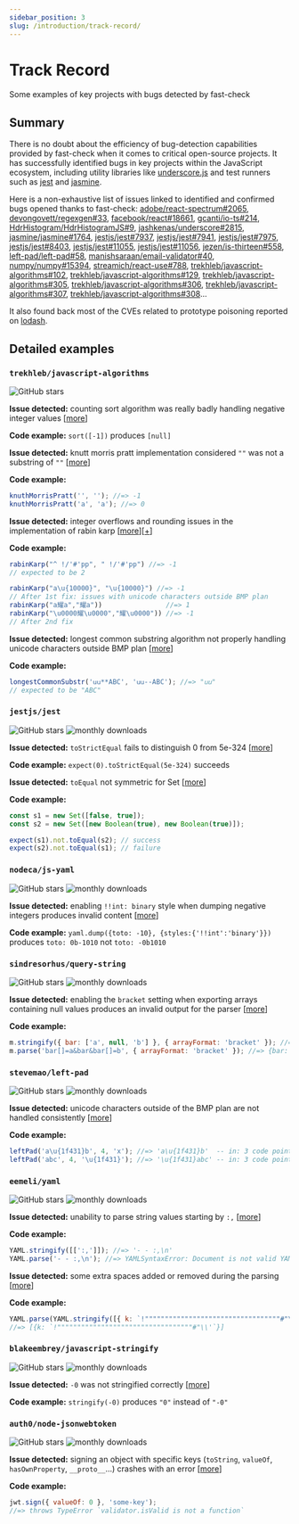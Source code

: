 ```yaml
---
sidebar_position: 3
slug: /introduction/track-record/
---
```


# Track Record

Some examples of key projects with bugs detected by fast-check

## Summary

There is no doubt about the efficiency of bug-detection capabilities provided by fast-check when it comes to critical open-source projects. It has successfully identified bugs in key projects within the JavaScript ecosystem, including utility libraries like [underscore.js](https://underscorejs.org/) and test runners such as [jest](https://jestjs.io/) and [jasmine](https://jasmine.github.io/).

Here is a non-exhaustive list of issues linked to identified and confirmed bugs opened thanks to fast-check: [adobe/react-spectrum#2065](https://github.com/adobe/react-spectrum/issues/2065), [devongovett/regexgen#33](https://github.com/devongovett/regexgen/issues/33), [facebook/react#18661](https://github.com/facebook/react/issues/18661), [gcanti/io-ts#214](https://github.com/gcanti/io-ts/issues/214), [HdrHistogram/HdrHistogramJS#9](https://github.com/HdrHistogram/HdrHistogramJS/issues/9), [jashkenas/underscore#2815](https://github.com/jashkenas/underscore/pull/2815), [jasmine/jasmine#1764](https://github.com/jasmine/jasmine/pull/1764), [jestjs/jest#7937](https://github.com/jestjs/jest/issues/7937), [jestjs/jest#7941](https://github.com/jestjs/jest/issues/7941), [jestjs/jest#7975](https://github.com/jestjs/jest/issues/7975), [jestjs/jest#8403](https://github.com/jestjs/jest/issues/8403), [jestjs/jest#11055](https://github.com/jestjs/jest/issues/11055), [jestjs/jest#11056](https://github.com/jestjs/jest/issues/11056), [jezen/is-thirteen#558](https://github.com/jezen/is-thirteen/issues/558), [left-pad/left-pad#58](https://github.com/left-pad/left-pad/issues/58), [manishsaraan/email-validator#40](https://github.com/manishsaraan/email-validator/pull/40), [numpy/numpy#15394](https://github.com/numpy/numpy/issues/15394), [streamich/react-use#788](https://github.com/streamich/react-use/pull/788), [trekhleb/javascript-algorithms#102](https://github.com/trekhleb/javascript-algorithms/issues/102), [trekhleb/javascript-algorithms#129](https://github.com/trekhleb/javascript-algorithms/issues/129), [trekhleb/javascript-algorithms#305](https://github.com/trekhleb/javascript-algorithms/issues/305), [trekhleb/javascript-algorithms#306](https://github.com/trekhleb/javascript-algorithms/issues/306), [trekhleb/javascript-algorithms#307](https://github.com/trekhleb/javascript-algorithms/issues/307), [trekhleb/javascript-algorithms#308](https://github.com/trekhleb/javascript-algorithms/issues/308)…

It also found back most of the CVEs related to prototype poisoning reported on [lodash](https://lodash.com/).

## Detailed examples

### `trekhleb/javascript-algorithms`

![GitHub stars](https://img.shields.io/github/stars/trekhleb/javascript-algorithms?style=flat)

**Issue detected:** counting sort algorithm was really badly handling negative integer values \[[more](https://github.com/trekhleb/javascript-algorithms/pull/100)\]

**Code example:** `sort([-1])` produces `[null]`

**Issue detected:** knutt morris pratt implementation considered `""` was not a substring of `""` \[[more](https://github.com/trekhleb/javascript-algorithms/pull/101)\]

**Code example:**

```js
knuthMorrisPratt('', ''); //=> -1
knuthMorrisPratt('a', 'a'); //=> 0
```

**Issue detected:** integer overflows and rounding issues in the implementation of rabin karp \[[more](https://github.com/trekhleb/javascript-algorithms/pull/102)\]\[[+](https://github.com/trekhleb/javascript-algorithms/pull/110)\]

**Code example:**

```js
rabinKarp("^ !/'#'pp", " !/'#'pp") //=> -1
// expected to be 2

rabinKarp("a\u{10000}", "\u{10000}") //=> -1
// After 1st fix: issues with unicode characters outside BMP plan
rabinKarp("a耀a","耀a"))                //=> 1
rabinKarp("\u0000耀\u0000","耀\u0000")) //=> -1
// After 2nd fix
```

**Issue detected:** longest common substring algorithm not properly handling unicode characters outside BMP plan \[[more](https://github.com/trekhleb/javascript-algorithms/pull/129)\]

**Code example:**

```js
longestCommonSubstr('𐌵𐌵**ABC', '𐌵𐌵--ABC'); //=> "𐌵𐌵"
// expected to be "ABC"
```

### `jestjs/jest`

![GitHub stars](https://img.shields.io/github/stars/jestjs/jest?style=flat)
![monthly downloads](https://img.shields.io/npm/dm/jest)

**Issue detected:** `toStrictEqual` fails to distinguish 0 from 5e-324 \[[more](https://github.com/jestjs/jest/issues/7941)\]

**Code example:** `expect(0).toStrictEqual(5e-324)` succeeds

**Issue detected:** `toEqual` not symmetric for Set \[[more](https://github.com/jestjs/jest/issues/7975)\]

**Code example:**

```js
const s1 = new Set([false, true]);
const s2 = new Set([new Boolean(true), new Boolean(true)]);

expect(s1).not.toEqual(s2); // success
expect(s2).not.toEqual(s1); // failure
```

### `nodeca/js-yaml`

![GitHub stars](https://img.shields.io/github/stars/nodeca/js-yaml?style=flat)
![monthly downloads](https://img.shields.io/npm/dm/js-yaml)

**Issue detected:** enabling `!!int: binary` style when dumping negative integers produces invalid content \[[more](https://github.com/nodeca/js-yaml/pull/398)\]

**Code example:** `yaml.dump({toto: -10}, {styles:{'!!int':'binary'}})` produces `toto: 0b-1010` not `toto: -0b1010`

### `sindresorhus/query-string`

![GitHub stars](https://img.shields.io/github/stars/sindresorhus/query-string?style=flat)
![monthly downloads](https://img.shields.io/npm/dm/query-string)

**Issue detected:** enabling the `bracket` setting when exporting arrays containing null values produces an invalid output for the parser \[[more](https://github.com/sindresorhus/query-string/pull/138)\]

**Code example:**

```js
m.stringify({ bar: ['a', null, 'b'] }, { arrayFormat: 'bracket' }); //=> "bar[]=a&bar&bar[]=b"
m.parse('bar[]=a&bar&bar[]=b', { arrayFormat: 'bracket' }); //=> {bar: [null, 'b']}
```

### `stevemao/left-pad`

![GitHub stars](https://img.shields.io/github/stars/stevemao/left-pad?style=flat)
![monthly downloads](https://img.shields.io/npm/dm/left-pad)

**Issue detected:** unicode characters outside of the BMP plan are not handled consistently \[[more](https://github.com/stevemao/left-pad/issues/58)\]

**Code example:**

```js
leftPad('a\u{1f431}b', 4, 'x'); //=> 'a\u{1f431}b'  -- in: 3 code points, out: 3 code points
leftPad('abc', 4, '\u{1f431}'); //=> '\u{1f431}abc' -- in: 3 code points, out: 4 code points
```

### `eemeli/yaml`

![GitHub stars](https://img.shields.io/github/stars/eemeli/yaml?style=flat)
![monthly downloads](https://img.shields.io/npm/dm/yaml)

**Issue detected:** unability to parse string values starting by `:,` \[[more](https://github.com/eemeli/yaml/issues/56)\]

**Code example:**

```js
YAML.stringify([[':,']]); //=> '- - :,\n'
YAML.parse('- - :,\n'); //=> YAMLSyntaxError: Document is not valid YAML (bad indentation?)
```

**Issue detected:** some extra spaces added or removed during the parsing \[[more](https://github.com/eemeli/yaml/issues/57)\]

**Code example:**

```js
YAML.parse(YAML.stringify([{ k: `!""""""""""""""""""""""""""""""""""#"\\ '` }]));
//=> [{k: `!""""""""""""""""""""""""""""""""""#"\\'`}]
```

### `blakeembrey/javascript-stringify`

![GitHub stars](https://img.shields.io/github/stars/blakeembrey/javascript-stringify?style=flat)
![monthly downloads](https://img.shields.io/npm/dm/javascript-stringify)

**Issue detected:** `-0` was not stringified correctly \[[more](https://github.com/blakeembrey/javascript-stringify/pull/20)\]

**Code example:** `stringify(-0)` produces `"0"` instead of `"-0"`

### `auth0/node-jsonwebtoken`

![GitHub stars](https://img.shields.io/github/stars/auth0/node-jsonwebtoken?style=flat)
![monthly downloads](https://img.shields.io/npm/dm/jsonwebtoken)

**Issue detected:** signing an object with specific keys (`toString`, `valueOf`, `hasOwnProperty`, `__proto__`...) crashes with an error \[[more](https://github.com/auth0/node-jsonwebtoken/issues/945)\]

**Code example:**

```js
jwt.sign({ valueOf: 0 }, 'some-key');
//=> throws TypeError `validator.isValid is not a function`
```
